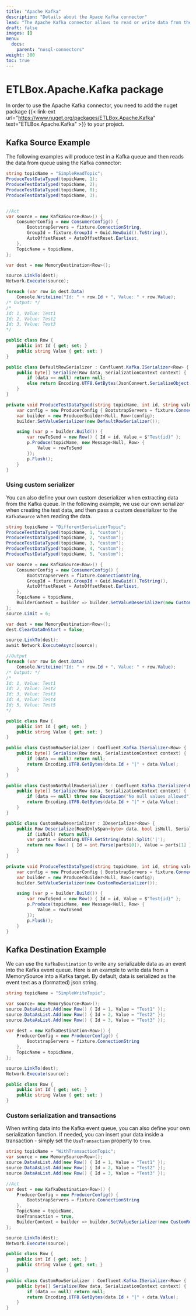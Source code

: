 ```yaml
---
title: "Apache Kafka"
description: "Details about the Apace Kafka connector"
lead: "The Apache Kafka connector allows to read or write data from the Kafka event queue."
draft: false
images: []
menu:
  docs:
    parent: "nosql-connectors"
weight: 300
toc: true
---
```


# ETLBox.Apache.Kafka package

In order to use the Apache Kafka connector, you need to add the nuget package {{< link-ext url="https://www.nuget.org/packages/ETLBox.Apache.Kafka" text="ETLBox.Apache.Kafka" >}} to your project. 

## Kafka Source Example

The following examples will produce test in a Kafka queue and then reads the data from queue using the Kafka connector:

```C#
string topicName = "SimpleReadTopic";
ProduceTestDataTyped(topicName, 1);
ProduceTestDataTyped(topicName, 2);
ProduceTestDataTyped(topicName, 0);
ProduceTestDataTyped(topicName, 3);


//Act
var source = new KafkaSource<Row>() {
    ConsumerConfig = new ConsumerConfig() {
        BootstrapServers = fixture.ConnectionString,
        GroupId = fixture.GroupId + Guid.NewGuid().ToString(),
        AutoOffsetReset = AutoOffsetReset.Earliest,
    },
    TopicName = topicName,
};

var dest = new MemoryDestination<Row>();

source.LinkTo(dest);
Network.Execute(source);

foreach (var row in dest.Data)
    Console.WriteLine("Id: " + row.Id + ", Value: " + row.Value);
/* Output: */
/*
Id: 1, Value: Test1
Id: 2, Value: Test2
Id: 3, Value: Test3
*/

public class Row {
    public int Id { get; set; }
    public string Value { get; set; }
}

public class DefaultRowSerializer : Confluent.Kafka.ISerializer<Row> {
    public byte[] Serialize(Row data, SerializationContext context) {
        if (data == null) return null;
        else return Encoding.UTF8.GetBytes(JsonConvert.SerializeObject(data));
    }
}

private void ProduceTestDataTyped(string topicName, int id, string valueSerializer = "default") {
    var config = new ProducerConfig { BootstrapServers = fixture.ConnectionString };
    var builder = new ProducerBuilder<Null, Row>(config);
    builder.SetValueSerializer(new DefaultRowSerializer());

    using (var p = builder.Build()) {
        var rowToSend = new Row() { Id = id, Value = $"Test{id}" };
        p.Produce(topicName, new Message<Null, Row> {
            Value = rowToSend
        });
        p.Flush();
    }
}
```

### Using custom serializer

You can also define your own custom deserializer when extracting data from the Kafka queue. In the following example, we use our own serializer when creating the test data, and then pass a custom deserializer to the `KafkaSource` when reading the data. 

```C#
string topicName = "DifferentSerializerTopic";
ProduceTestDataTyped(topicName, 1, "custom");
ProduceTestDataTyped(topicName, 2, "custom");
ProduceTestDataTyped(topicName, 3, "custom");
ProduceTestDataTyped(topicName, 4, "custom");
ProduceTestDataTyped(topicName, 5, "custom");

var source = new KafkaSource<Row>() {
    ConsumerConfig = new ConsumerConfig() {
        BootstrapServers = fixture.ConnectionString,
        GroupId = fixture.GroupId + Guid.NewGuid().ToString(),
        AutoOffsetReset = AutoOffsetReset.Earliest,
    },
    TopicName = topicName,
    BuilderContext = builder => builder.SetValueDeserializer(new CustomRowDeserializer())
};
source.Limit = 6;

var dest = new MemoryDestination<Row>();
dest.ClearDataOnStart = false;

source.LinkTo(dest);
await Network.ExecuteAsync(source);

//Output
foreach (var row in dest.Data)
    Console.WriteLine("Id: " + row.Id + ", Value: " + row.Value);
/* Output: */
/*
Id: 1, Value: Test1
Id: 2, Value: Test2
Id: 3, Value: Test3
Id: 4, Value: Test4
Id: 5, Value: Test5
*/

public class Row {
    public int Id { get; set; }
    public string Value { get; set; }
}

public class CustomRowSerializer : Confluent.Kafka.ISerializer<Row> {
    public byte[] Serialize(Row data, SerializationContext context) {
        if (data == null) return null;
        return Encoding.UTF8.GetBytes(data.Id + "|" + data.Value);
    }
}

public class CustomNotNullRowSerializer : Confluent.Kafka.ISerializer<Row> {
    public byte[] Serialize(Row data, SerializationContext context) {
        if (data == null) throw new Exception("No null values allowed");
        return Encoding.UTF8.GetBytes(data.Id + "|" + data.Value);
    }
}

public class CustomRowDeserializer : IDeserializer<Row> {
    public Row Deserialize(ReadOnlySpan<byte> data, bool isNull, SerializationContext context) {
        if (isNull) return null;
        var parts = Encoding.UTF8.GetString(data).Split('|');
        return new Row() { Id = int.Parse(parts[0]), Value = parts[1] };
    }
}

private void ProduceTestDataTyped(string topicName, int id, string valueSerializer = "default") {
    var config = new ProducerConfig { BootstrapServers = fixture.ConnectionString };
    var builder = new ProducerBuilder<Null, Row>(config);
    builder.SetValueSerializer(new CustomRowSerializer());

    using (var p = builder.Build()) {
        var rowToSend = new Row() { Id = id, Value = $"Test{id}" };
        p.Produce(topicName, new Message<Null, Row> {
            Value = rowToSend
        });
        p.Flush();
    }
}
```

## Kafka Destination Example

We can use the `KafkaDestination` to write any serializable data as an event into the Kafka event queue. Here is an example to write data from a MemorySource into a Kafka target. By default, data is serialized as the event text as a (formatted) json string. 

```C#
string topicName = "SimpleWriteTopic";

var source= new MemorySource<Row>();
source.DataAsList.Add(new Row() { Id = 1, Value = "Test1" });
source.DataAsList.Add(new Row() { Id = 2, Value = "Test2" });
source.DataAsList.Add(new Row() { Id = 3, Value = "Test3" });

var dest = new KafkaDestination<Row>() {
    ProducerConfig = new ProducerConfig() {
        BootstrapServers = fixture.ConnectionString                    
    },
    TopicName = topicName,
};

source.LinkTo(dest);
Network.Execute(source);

public class Row {
    public int Id { get; set; }
    public string Value { get; set; }
}
```

### Custom serialization and transactions

When writing data into the Kafka event queue, you can also define your own serialization function. If needed, you can insert your data inside a transaction - simply set the `UseTransaction` property to `true`. 

```C#
string topicName = "WithTransactionTopic";
var source = new MemorySource<Row>();
source.DataAsList.Add(new Row() { Id = 1, Value = "Test1" });
source.DataAsList.Add(new Row() { Id = 2, Value = "Test2" });
source.DataAsList.Add(new Row() { Id = 3, Value = "Test3" });

//Act
var dest = new KafkaDestination<Row>() {
    ProducerConfig = new ProducerConfig() {
        BootstrapServers = fixture.ConnectionString
    },
    TopicName = topicName,
    UseTransaction = true,       
    BuilderContext = builder => builder.SetValueSerializer(new CustomRowSerializer())
};

source.LinkTo(dest);
Network.Execute(source);

public class Row {
    public int Id { get; set; }
    public string Value { get; set; }
}

public class CustomRowSerializer : Confluent.Kafka.ISerializer<Row> {
    public byte[] Serialize(Row data, SerializationContext context) {
        if (data == null) return null;
        return Encoding.UTF8.GetBytes(data.Id + "|" + data.Value);
    }
}
```